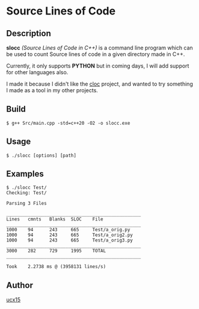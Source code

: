 # Source Lines of Code

## Description

**slocc** _(Source Lines of Code in C++)_ is a command line program which can be used to count Source lines of code in a given directory made in C++.

Currently, it only supports **PYTHON** but
 in coming days, I will add support for other languages also.

I made it because I didn't like the  [cloc](https://github.com/AlDanial/cloc) project, and wanted to try something I made as a tool in my other projects.

## Build

```
$ g++ Src/main.cpp -std=c++20 -O2 -o slocc.exe
```

## Usage

```
$ ./slocc [options] [path]
```

## Examples

```
$ ./slocc Test/
Checking: Test/

Parsing 3 Files

__________________________________________________
Lines   cmnts   Blanks  SLOC    File
__________________________________________________
1000    94      243     665     Test/a_orig.py
1000    94      243     665     Test/a_orig2.py
1000    94      243     665     Test/a_orig3.py
__________________________________________________
3000    282     729     1995    TOTAL
__________________________________________________

Took    2.2738 ms @ (3958131 lines/s)
```

## Author

[ucx15](https://github.com/ucx15/)
